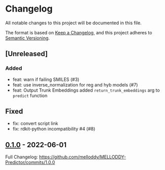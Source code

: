 # Changelog

All notable changes to this project will be documented in this file.

The format is based on [Keep a Changelog](https://keepachangelog.com/en/1.0.0/),
and this project adheres to [Semantic Versioning](https://semver.org/spec/v2.0.0.html).

## [Unreleased]

### Added

- feat: warn if failing SMILES (#3)
- feat: use inverse_normalization for reg and hyb models (#7)
- feat: Output Trunk Embeddings
  added `return_trunk_embeddings` arg to `predict` function

## Fixed

- fix: convert script link
- fix: rdkit-python incompatibility #4 (#8)

## [0.1.0](https://github.com/melloddy/MELLODDY-Predictor/releases/tag/1.0.0) - 2022-06-01

Full Changelog: https://github.com/melloddy/MELLODDY-Predictor/commits/1.0.0
